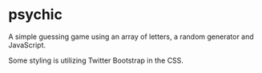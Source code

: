 # psychic

A simple guessing game using an array of letters, a random generator and JavaScript.

Some styling is utilizing Twitter Bootstrap in the CSS.
